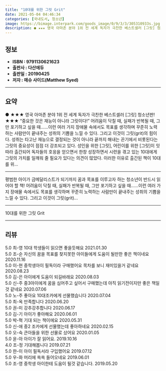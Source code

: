 ```yaml
---
title: "10대를 위한 그릿 Grit"
date: 2021-05-04 04:46:34
categories: [국내도서, 청소년]
image: https://bimage.interpark.com/goods_image/0/9/3/3/305310933s.jpg
description: ● ★★★ 영국 아마존 분야 1위 전 세계 독자가 극찬한 베스트셀러 [그릿] 청소년판! ★★★ “중요한 것은 재능이 아니라 그릿이다!” 어려움이 닥칠 때, 실패가 반복될 때, 그만 포기하고 싶을 때……이런 여러 가지 장애물 속에서도 목표를 생각하며 꾸준히 노력하는 사람만이 끝내주는
---
```


## **정보**

- **ISBN : 9791130621623**
- **출판사 : 다산에듀**
- **출판일 : 20190425**
- **저자 : 매슈 사이드(Matthew Syed)**

------



## **요약**

●  ★★★  영국 아마존 분야 1위 전 세계 독자가 극찬한 베스트셀러 [그릿] 청소년판! ★★★ “중요한 것은 재능이 아니라 그릿이다!”  어려움이 닥칠 때, 실패가 반복될 때, 그만 포기하고 싶을 때……이런 여러 가지 장애물 속에서도 목표를 생각하며 꾸준히 노력하는 사람만이 끝내주는 성취의 기쁨을 느낄 수 있다. 그리고 이것이 그릿(grit)의 힘이다. 성취는 타고난 재능으로 결정되는 것이 아니라 끝까지 해내는 끈기에서 비롯된다는 그릿의 중요성이 점점 더 강조되고 있다. 성인을 위한 [그릿], 어린이를 위한 [그릿]이 잇따라 출간되어 독자들의 호응을 얻으면서 한창 성장하면서 시련을 겪고 있는 10대에게 그릿의 가치를 일깨워 줄 필요가 있다는 의견이 많았다. 이러한 이유로 출간된 책이 10대를 위...

------

평범한 아이가 금메달리스트가 되기까지
꿈과 목표를 이루고자 하는 청소년이 반드시 읽어야 할 책!
어려움이 닥칠 때, 실패가 반복될 때, 그만 포기하고 싶을 때……이런 여러 가지 장애물 속에서도 목표를 생각하며 꾸준히 노력하는 사람만이 끝내주는 성취의 기쁨을 느낄 수 있다. 그리고 이것이 그릿(grit)... 

------


10대를 위한 그릿 Grit 

------


## **리뷰** 

5.0 최-영 10대 학생들이 읽으면 좋을듯해요 2021.01.30 <br/>5.0 조-순 자신의 꿈을 목표를 찾지못한 아이들에게 도움이 될만한 좋은 책이네요 2020.11.16 <br/>5.0 이-현 중학생아이 필독이라 구매했어요 목차를 보니 재미있을거 같네요 2020.08.23 <br/>5.0 김-은 아이에게 도움이 되길바래요 2020.08.03 <br/>5.0 신-주 중3아이에게 꿈을 심어주고 싶어서 구매했는데 아직 읽기전이지만 좋은 책일 것 같네요 2020.07.06 <br/>5.0 노-주 좋아요 10대조카에게 선물했습니다 2020.07.04 <br/>5.0 최-옥 만족합니다 2020.06.20 <br/>5.0 권-미 강추강추합니다  2020.06.17 <br/>5.0 김-기 아이가 좋아해요 2020.06.01 <br/>5.0 박-혁 기대 되는 책이에요 2020.05.31 <br/>5.0 신-애 중2 조카에게 선물했는데 좋아하네요 2020.02.15 <br/>5.0 오-숙 큰아들을 위한 선물로 샀어요 2020.01.05 <br/>5.0 윤-아 아이가 잘 읽어요. 2019.10.16 <br/>4.0 조-정 기대해봅니다  2019.07.21 <br/>5.0 한-이 아이 필독서라 구입했어요  2019.07.12 <br/>5.0 우-화 머리에 쏙쏙 들어오네요 2019.06.01 <br/>5.0 조-영 중학생 아이한테 도움이 될것 같습니다. 2019.05.20 <br/>